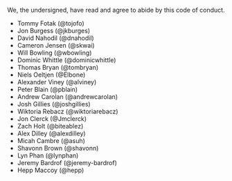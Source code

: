 We, the undersigned, have read and agree to abide by this code of conduct.

* Tommy Fotak (@tojofo)
* Jon Burgess (@jkburges)
* David Nahodil (@dnahodil)
* Cameron Jensen (@skwai)
* Will Bowling (@wbowling)
* Dominic Whittle (@dominicwhittle)
* Thomas Bryan (@tombryan)
* Niels Oeltjen (@Elbone)
* Alexander Viney (@alviney)
* Peter Blain (@pblain)
* Andrew Carolan (@andrewcarolan)
* Josh Gillies (@joshgillies)
* Wiktoria Rebacz (@wiktoriarebacz)
* Jon Clerck (@Jmclerck)
* Zach Holt (@biteablez)
* Alex Dilley (@alexdilley)
* Micah Cambre (@asuh)
* Shavonn Brown (@shavonn)
* Lyn Phan (@lynphan)
* Jeremy Bardrof (@jeremy-bardrof)
* Hepp Maccoy (@hepp)
